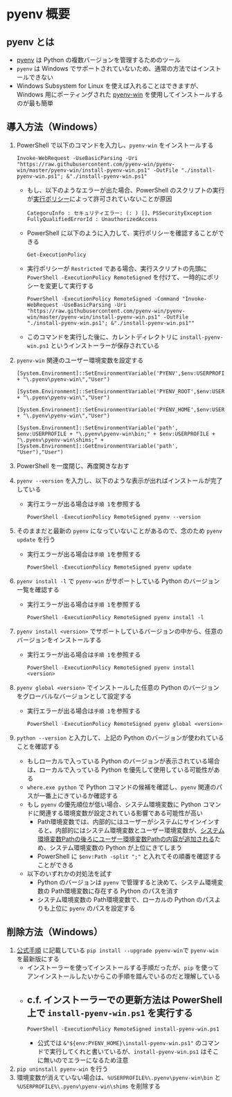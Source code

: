 # pyenv 概要

## pyenv とは

- [pyenv][1] は Python の複数バージョンを管理するためのツール
- `pyenv` は Windows でサポートされていないため、通常の方法ではインストールできない
- Windows Subsystem for Linux を使えば入れることはできますが、Windows 用にポーティングされた [pyenv-win][2] を使用してインストールするのが最も簡単

## 導入方法（Windows）
1. PowerShell で以下のコマンドを入力し、`pyenv-win` をインストールする

    ```pwsh
    Invoke-WebRequest -UseBasicParsing -Uri "https://raw.githubusercontent.com/pyenv-win/pyenv-win/master/pyenv-win/install-pyenv-win.ps1" -OutFile "./install-pyenv-win.ps1"; &"./install-pyenv-win.ps1"
    ```
    - もし、以下のようなエラーが出た場合、PowerShell のスクリプトの実行が[実行ポリシー][3]によって許可されていないことが原因
        ```pwsh
        CategoruInfo : セキュリティエラー: (: ) []、PSSecurityException
        FullyQualifiedErrorId : UnauthorizedAccess
        ```
    - PowerShell に以下のように入力して、実行ポリシーを確認することができる
        ```pwsh
        Get-ExecutionPolicy
        ```
    - 実行ポリシーが `Restricted` である場合、実行スクリプトの先頭に `PowerShell -ExecutionPolicy RemoteSigned` を付けて、一時的にポリシーを変更して実行する
        ```pwsh
        PowerShell -ExecutionPolicy RemoteSigned -Command "Invoke-WebRequest -UseBasicParsing -Uri "https://raw.githubusercontent.com/pyenv-win/pyenv-win/master/pyenv-win/install-pyenv-win.ps1" -OutFile "./install-pyenv-win.ps1"; &"./install-pyenv-win.ps1""  
        ```
    - このコマンドを実行した後に、カレントディレクトリに `install-pyenv-win.ps1` というインストーラーが保存されている
2. `pyenv-win` 関連のユーザー環境変数を設定する
    ```pwsh
    [System.Environment]::SetEnvironmentVariable('PYENV',$env:USERPROFILE + "\.pyenv\pyenv-win\","User")
    ```
    ```pwsh
    [System.Environment]::SetEnvironmentVariable('PYENV_ROOT',$env:USERPROFILE + "\.pyenv\pyenv-win\","User")
    ```
    ```pwsh
    [System.Environment]::SetEnvironmentVariable('PYENV_HOME',$env:USERPROFILE + "\.pyenv\pyenv-win\","User")
    ```
    ```pwsh
    [System.Environment]::SetEnvironmentVariable('path', $env:USERPROFILE + "\.pyenv\pyenv-win\bin;" + $env:USERPROFILE + "\.pyenv\pyenv-win\shims;" + [System.Environment]::GetEnvironmentVariable('path', "User"),"User")
    ```
3. PowerShell を一度閉じ、再度開きなおす
4. `pyenv --version` を入力し、以下のような表示が出ればインストールが完了している
    - 実行エラーが出る場合は`手順 1`を参照する
        ```pwsh
        PowerShell -ExecutionPolicy RemoteSigned pyenv --version
        ```
5. そのままだと最新の `pyenv` になっていないことがあるので、念のため `pyenv update` を行う
    - 実行エラーが出る場合は`手順 1`を参照する
        ```pwsh
        PowerShell -ExecutionPolicy RemoteSigned pyenv update
        ```
6. `pyenv install -l` で `pyenv-win` がサポートしている Python のバージョン一覧を確認する
    - 実行エラーが出る場合は`手順 1`を参照する
        ```pwsh
        PowerShell -ExecutionPolicy RemoteSigned pyenv install -l
        ```
7. `pyenv install <version>` でサポートしているバージョンの中から、任意のバージョンをインストールする
    - 実行エラーが出る場合は`手順 1`を参照する
        ```pwsh
        PowerShell -ExecutionPolicy RemoteSigned pyenv install <version>
        ```
8. `pyenv global <version>` でインストールした任意の Python のバージョンをグローバルなバージョンとして設定する
    - 実行エラーが出る場合は`手順 1`を参照する
        ```pwsh
        PowerShell -ExecutionPolicy RemoteSigned pyenv global <version>
        ```
9. `python --version` と入力して、上記の Python のバージョンが使われていることを確認する
    - もしローカルで入っている Python のバージョンが表示されている場合は、ローカルで入っている Python を優先して使用している可能性がある
    - `where.exe python` で Python コマンドの候補を確認し、`pyenv` 関連のパスが一番上にきているか確認する
    - もし `pyenv` の優先順位が低い場合、システム環境変数に Python コマンドに関連する環境変数が設定されている影響である可能性が高い
        - Path環境変数では、内部的にはユーザーがシステムにサインインすると、内部的にはシステム環境変数とユーザー環境変数が、[システム環境変数Pathの後ろにユーザー環境変数Pathの内容が追加される][4]ため、システム環境変数の Python が上位にきてしまう
        - PowerShell に `$env:Path -split ";"` と入れてその順番を確認することができる 
    - 以下のいずれかの対処法を試す
        - Python のバージョンは `pyenv` で管理すると決めて、システム環境変数の Path環境変数に存在する Python のパスを消す
        - システム環境変数の Path環境変数で、ローカルの Python のパスよりも上位に `pyenv` のパスを設定する


## 削除方法（Windows）

1. [公式手順][5] に記載している `pip install --upgrade pyenv-win`で `pyenv-win` を最新版にする
    - インストーラーを使ってインストールする手順だったが、`pip` を使ってアンインストールしたいからこの手順を踏んでいるのだと理解している
    - c.f. インストーラーでの更新方法は PowerShell 上で `install-pyenv-win.ps1` を実行する
        - 
        ```pwsh
        PowerShell -ExecutionPolicy RemoteSigned install-pyenv-win.ps1
        ```
        - 公式では `&"${env:PYENV_HOME}\install-pyenv-win.ps1"` のコマンドで実行してくれと書いているが、`install-pyenv-win.ps1` はそこに無いのでエラーになるため注意
2. `pip uninstall pyenv-win` を行う
3. 環境変数が消えていない場合は、`%USERPROFILE%\.pyenv\pyenv-win\bin` と `%USERPROFILE%\.pyenv\pyenv-win\shims` を削除する


[1]: https://github.com/pyenv/pyenv
[2]: https://github.com/pyenv-win/pyenv-win
[3]: https://learn.microsoft.com/ja-jp/powershell/module/microsoft.powershell.core/about/about_execution_policies?view=powershell-7.5
[4]: https://atmarkit.itmedia.co.jp/ait/articles/1805/11/news035.html
[5]: https://github.com/pyenv-win/pyenv-win/blob/master/README.md#how-to-update-pyenv